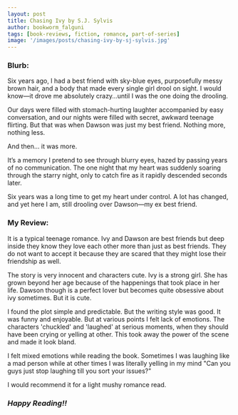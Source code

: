```yaml
---
layout: post
title: Chasing Ivy by S.J. Sylvis
author: bookworm_falguni
tags: [book-reviews, fiction, romance, part-of-series]
image: '/images/posts/chasing-ivy-by-sj-sylvis.jpg'
---
```

### **Blurb:**
Six years ago, I had a best friend with sky-blue eyes, purposefully messy brown hair, and a body that made every single girl drool on sight. I would know—it drove me absolutely crazy…until I was the one doing the drooling.

Our days were filled with stomach-hurting laughter accompanied by easy conversation, and our nights were filled with secret, awkward teenage flirting.
But that was when Dawson was just my best friend. Nothing more, nothing less.

And then… it was more.

It’s a memory I pretend to see through blurry eyes, hazed by passing years of no communication. The one night that my heart was suddenly soaring through the starry night, only to catch fire as it rapidly descended seconds later.

Six years was a long time to get my heart under control. A lot has changed, and yet here I am, still drooling over Dawson—my ex best friend.

### **My Review:**
It is a typical teenage romance. Ivy and Dawson are best friends but deep inside they know they love each other more than just as best friends. They do not want to accept it because they are scared that they might lose their friendship as well.

The story is very innocent and characters cute.
Ivy is a strong girl. She has grown beyond her age because of the happenings that took place in her life.
Dawson though is a perfect lover but becomes quite obsessive about ivy sometimes. But it is cute.

I found the plot simple and predictable. But the writing style was good. It was funny and enjoyable.
But at various points I felt lack of emotions. The characters 'chuckled' and 'laughed' at serious moments, when they should have been crying or yelling at other. This took away the power of the scene and made it look bland.

I felt mixed emotions while reading the book. Sometimes I was laughing like a mad person while at other times I was literally yelling in my mind "Can you guys just stop laughing till you sort your issues?"

I would recommend it for a light mushy romance read. 

### ***Happy Reading!!***
